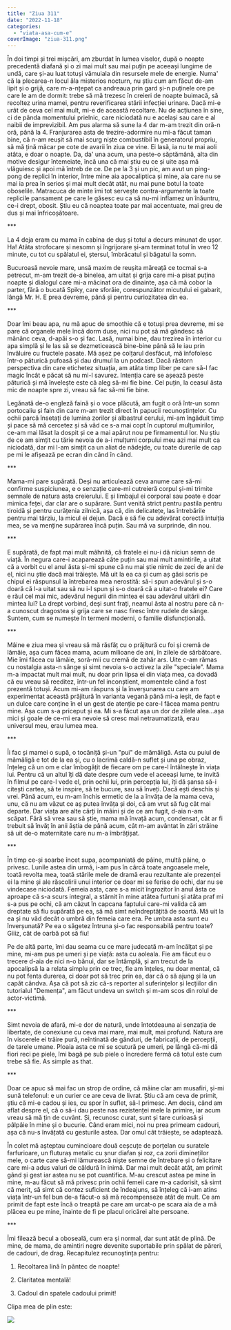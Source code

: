 ```yaml
---
title: "Ziua 311"
date: "2022-11-18"
categories: 
  - "viata-asa-cum-e"
coverImage: "ziua-311.png"
---
```


În doi timpi și trei mișcări, am zburdat în lumea viselor, după o noapte precedentă diafană și o zi mai mult sau mai puțin pe aceeași lungime de undă, care și-au luat totuși vămuiala din resursele mele de energie. Numa' că la plecarea-n locul ăla misterios nocturn, nu știu cum am făcut de-am lipit și o grijă, care m-a-nțepat ca andreaua prin gard și-n puținele ore pe care le am de dormit: trebe să mă trezesc în creieri de noapte buimacă, să recoltez urina mamei, pentru reverificarea stării infecției urinare. Dacă mi-e urât de ceva cel mai mult, mi-e de această recoltare. Nu de acțiunea în sine, ci de pânda momentului prielnic, care niciodată nu e același sau care e al naibii de imprevizibil. Am pus alarma să sune la 4 dar m-am trezit din oră-n oră, până la 4. Franjurarea asta de trezire-adormire nu mi-a făcut taman bine, că n-am reușit să mai scurg niște combustibil în generatorul propriu, să mă țină măcar pe cote de avarii în ziua ce vine. Ei lasă, ia nu te mai aoli atâta, e doar o noapte. Da, da' una acum, una peste-o săptămână, alta din motive desigur întemeiate, încă una că mai știu eu ce și uite așa mă vlăguiesc și apoi mă întreb de ce. De pe la 3 și un pic, am avut un ping-pong de replici în interior, între mine aia apocaliptica și mine, aia care nu se mai ia prea în serios și mai mult decât atât, nu mai pune botul la toate oboselile. Matracuca de minte îmi tot servește contra-argumente la toate replicile pansament pe care le găsesc eu ca să nu-mi inflamez un înăuntru, ce-i drept, obosit. Știu eu că noaptea toate par mai accentuate, mai greu de dus și mai înfricoșătoare.

\*\*\*

La 4 deja eram cu mama în cabina de duș și totul a decurs minunat de ușor. Ha! Atâta strofocare și nesomn și îngrijorare și-am terminat totul în vreo 12 minute, cu tot cu spălatul ei, ștersul, îmbrăcatul și băgatul la somn.

Bucuroasă nevoie mare, unsă maxim de reușita măreață ce tocmai s-a petrecut, m-am trezit de-a binelea, am uitat și grija care mi-a pisat puțina noapte și dialogul care mi-a măcinat ora de dinainte, așa că mă cobor la parter, fără o bucată Spiky, care sforăie, corespunzător micuțului ei gabarit, lângă Mr. H. E prea devreme, până și pentru curiozitatea din ea.

\*\*\*

Doar îmi beau apa, nu mă apuc de smoothie că e totuși prea devreme, mi se pare că organele mele încă dorm duse, nici nu pot să mă gândesc să mănânc ceva, d-apăi s-o și fac. Lasă, numai bine, dau trezirea în interior cu apa simplă și le las să se dezmeticească bine-bine până să le iau prin învăluire cu fructele pasate. Mă așez pe colțarul desfăcut, mă înfofolesc într-o păturică pufoasă și dau drumul la un podcast. Dacă răstorn perspectiva din care etichetez situația, am atâta timp liber pe care să-l fac magic încât e păcat să nu mi-l savurez. Intenția care se așează peste păturică și mă învelește este că aleg să-mi fie bine. Cel puțin, la ceasul ăsta mic de noapte spre zi, vreau să fac să-mi fie bine.

Legănată de-o engleză faină și o voce plăcută, am fugit o oră într-un somn portocaliu și fain din care m-am trezit direct în papucii recunoștințelor. Cu ochii parcă însetați de lumina zorilor și albastrul cerului, mi-am îngăduit timp și pace să mă cercetez și să văd ce s-a mai copt în cuptorul mulțumirilor, ce-am mai lăsat la dospit și ce a mai apărut nou pe firmamentul lor. Nu știu de ce am simțit cu tărie nevoia de a-i mulțumi corpului meu azi mai mult ca niciodată, dar mi l-am simțit ca un aliat de nădejde, cu toate durerile de cap pe mi le afișează pe ecran din când în când. 

\*\*\*

Mama-mi pare supărată. Deși nu articulează ceva anume care să-mi confirme suspiciunea, e o senzație care-mi cutreieră corpul și-mi trimite semnale de natura asta creierului. E și limbajul ei corporal sau poate e doar mimica feței, dar clar are o supărare. Sunt venită strict pentru pastila pentru tiroidă și pentru curățenia zilnică, așa că, din delicatețe, las întrebările pentru mai târziu, la micul ei dejun. Dacă e să fie cu adevărat corectă intuiția mea, se va menține supărarea încă puțin. Sau mă va surprinde, din nou.

\*\*\*

E supărată, de fapt mai mult mâhnită, că fratele ei nu-i dă niciun semn de viață. În negura care-i acaparează câte puțin sau mai mult amintirile, a uitat că a vorbit cu el anul ăsta și-mi spune că nu mai știe nimic de zeci de ani de el, nici nu știe dacă mai trăiește. Mă uit la ea ca și cum aș găsi scris pe chipul ei răspunsul la întrebarea mea nerostită: să-i spun adevărul și s-o doară că l-a uitat sau să nu i-l spun și s-o doară că a uitat-o fratele ei? Care e răul cel mai mic, adevărul negurii din mintea ei sau adevărul uitării din mintea lui? La drept vorbind, deși sunt frați, neamul ăsta al nostru pare că n-a cunoscut dragostea și grija care se nasc firesc între rudele de sânge. Suntem, cum se numește în termeni moderni, o familie disfuncțională. 

\*\*\*

Mâine e ziua mea și vreau să mă răsfăț cu o prăjitură cu foi și cremă de lămâie, așa cum făcea mama, acum milioane de ani, în zilele de sărbătoare. Mie îmi făcea cu lămâie, soră-mii cu cremă de zahăr ars. Uite c-am rămas cu nostalgia asta-n sânge și simt nevoia s-o activez la zile "speciale". Mama m-a impactat mult mai mult, nu doar prin lipsa ei din viața mea, ca dovadă că eu vreau să reeditez, într-un fel inconștient, momentele când a fost prezentă totuși. Acum mi-am răspuns și la înverșunarea cu care am experimentat această prăjitură în varianta vegană până mi-a ieșit, de fapt e un dulce care conține în el un gest de atenție pe care-l făcea mama pentru mine. Așa cum s-a priceput și ea. Mi s-a făcut așa un dor de zilele alea…așa mici și goale de ce-mi era nevoie să cresc mai netraumatizată, erau universul meu, erau lumea mea.

\*\*\*

Îi fac și mamei o supă, o tocăniță și-un "pui" de mămăligă. Asta cu puiul de mămăligă e tot de la ea și, cu o lacrimă caldă-n suflet și una pe obraz, înțeleg că un om e clar îmbogățit de fiecare om pe care-l întâlnește în viața lui. Pentru că un altul îți dă date despre cum vede el aceeași lume, te invită în filmul pe care-l vede el, prin ochii lui, prin percepția lui, îți dă șansa să-i citești cartea, să te inspire, să te bucure, sau să înveți. Dacă ești deschis și vrei. Până acum, eu m-am închis ermetic de la a învăța de la mama ceva, unu, că nu am văzut ce aș putea învăța și doi, că am vrut să fug cât mai departe. Dar viața are alte cărți în mâini și de ce am fugit, d-aia n-am scăpat. Fără să vrea sau să știe, mama mă învață acum, condensat, cât ar fi trebuit să învăț în anii ăștia de până acum, cât m-am avântat în zări străine să uit de-o maternitate care nu m-a îmbrățișat.

\*\*\*

În timp ce-și soarbe încet supa, acompaniată de pâine, multă pâine, o privesc. Lunile astea din urmă, i-am pus în cârcă toate angoasele mele, toată revolta mea, toată stările mele de dramă erau rezultante ale prezenței ei la mine și ale răscolirii unui interior ce doar mi se ferise de ochi, dar nu se vindecase niciodată. Femeia asta, care s-a micit îngrozitor în anul ăsta ce aproape că s-a scurs integral, a stârnit în mine atâtea furtuni și atâta praf mi s-a pus pe ochi, că am căzut în capcana faptului care-mi valida că am dreptate să fiu supărată pe ea, să mă simt neîndreptățită de soartă. Mă uit la ea și nu văd decât o umbră din femeia care era. Pe umbra asta sunt eu înverșunată? Pe ea o săgetez întruna și-o fac responsabilă pentru toate? Giiiz, cât de oarbă pot să fiu!

Pe de altă parte, îmi dau seama cu ce mare judecată m-am încălțat și pe mine, mi-am pus pe umeri și pe viață: asta cu aoleala. Fie am făcut eu o trecere d-aia de nici n-o bănui, dar se întâmplă, și am trecut de la apocalipsă la a relata simplu prin ce trec, fie am înțeles, nu doar mental, că nu pot fenta durerea, ci doar pot să trec prin ea, dar că o să ajung și la un capăt cândva. Așa că pot să zic că-s reporter al suferințelor și lecțiilor din tutorialul "Demența", am făcut undeva un switch și m-am scos din rolul de actor-victimă. 

\*\*\*

Simt nevoia de afară, mi-e dor de natură, unde întotdeauna ai senzația de libertate, de conexiune cu ceva mai mare, mai mult, mai profund. Natura are în viscerele ei trăire pură, neîntinată de gânduri, de fabricații, de percepții, de tarele umane. Ploaia asta ce mi se scutură pe umeri, pe lângă că-mi dă fiori reci pe piele, îmi bagă pe sub piele o încredere fermă că totul este cum trebe să fie. As simple as that.

\*\*\*

Doar ce apuc să mai fac un strop de ordine, că mâine clar am musafiri, și-mi sună telefonul: e un curier ce are ceva de livrat. Știu că am ceva de primit, știu că mi-e cadou și ies, cu spor în suflet, să-l primesc. Am decis, când am aflat despre el, că o să-i dau peste nas rezistenței mele la primire, iar acum vreau să mă țin de cuvânt. Și, recunosc curat, sunt și tare curioasă și pâlpâie în mine și o bucurie. Când eram mici, noi nu prea primeam cadouri, așa că nu-s învățată cu gesturile astea. Dar omul cât trăiește, se adaptează.

În colet mă așteptau cumincioare două ceșcuțe de porțelan cu suratele farfurioare, un fluturaș metalic cu șnur diafan și roz, ca zorii dimineților mele, o carte care să-mi lămurească niște semne de întrebare și o felicitare care mi-a adus valuri de căldură în inimă. Dar mai mult decât atât, am primit gând și gest iar astea nu se pot cuantifica. M-au crescut astea pe mine în mine, m-au făcut să mă privesc prin ochii femeii care m-a cadorisit, să simt că merit, să simt că contez suficient de îndeajuns, să înțeleg că i-am atins viața într-un fel bun de-a făcut-o să mă recompenseze atât de mult. Ce am primit de fapt este încă o treaptă pe care am urcat-o pe scara aia de a mă plăcea eu pe mine, înainte de fi pe placul oricărei alte persoane. 

\*\*\*

Îmi filează becul a oboseală, cum era și normal, dar sunt atât de plină. De mine, de mama, de amintiri negre devenite suportabile prin spălat de păreri, de cadouri, de drag. Recapitulez recunoștința pentru:

1. Recoltarea lină în pântec de noapte!

3. Claritatea mentală!

5. Cadoul din spatele cadoului primit!

Clipa mea de plin este:

![](images/311-576x1024.jpeg)
